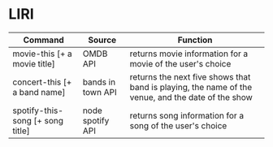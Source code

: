 # LIRI

Command | Source | Function
------- | ------ | -------- 
movie-this [+ a movie title] | OMDB API | returns movie information for a movie of the user's choice
concert-this [+ a band name] | bands in town API | returns the next five shows that band is playing, the name of the venue, and the date of the show
spotify-this-song [+ song title] | node spotify API | returns song information for a song of the user's choice
